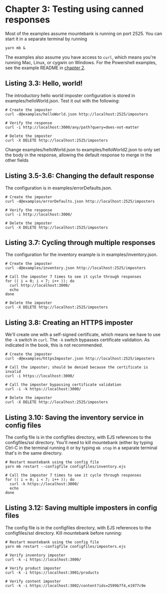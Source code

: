 # Chapter 3: Testing using canned responses

Most of the examples assume mountebank is running on port 2525. You can start it in a
separate terminal by running

````
yarn mb &
````

The examples also assume you have access to `curl`, which means you're running Mac, Linux,
or cygwin on Windows. For the Powershell examples, see the example README in
[chapter 2](https://github.com/bbyars/mountebank-in-action/tree/master/ch02).

## Listing 3.3: Hello, world!

The introductory hello world imposter configuration is stored in examples/helloWorld.json.
Test it out with the following:

````
# Create the imposter
curl -d@examples/helloWorld.json http://localhost:2525/imposters

# Verify the response
curl -i http://localhost:3000/any/path?query=does-not-matter

# Delete the imposter
curl -X DELETE http://localhost:2525/imposters
````

Change examples/helloWorld.json to examples/helloWorld2.json to only set the body in the
response, allowing the default response to merge in the other fields

## Listing 3.5-3.6: Changing the default response

The configuration is in examples/errorDefaults.json.

````
# Create the imposter
curl -d@examples/errorDefaults.json http://localhost:2525/imposters

# Verify the response
curl -i http://localhost:3000/

# Delete the imposter
curl -X DELETE http://localhost:2525/imposters
````

## Listing 3.7: Cycling through multiple responses

The configuration for the inventory example is in examples/inventory.json.

````
# Create the imposter
curl -d@examples/inventory.json http://localhost:2525/imposters

# Call the imposter 7 times to see it cycle through responses
for (( i = 0; i < 7; i++ )); do
  curl http://localhost:3000/
  echo
done

# Delete the imposter
curl -X DELETE http://localhost:2525/imposters
````

## Listing 3.8: Creating an HTTPS imposter

We'll create one with a self-signed certificate, which means we have to use the `-k`
switch in `curl`. The `-k` switch bypasses certificate validation. As indicated in the
book, this is not recommended.

````
# Create the imposter
curl -d@examples/httpsImposter.json http://localhost:2525/imposters

# Call the imposter; should be denied because the certificate is invalid
curl -i https://localhost:3000/

# Call the imposter bypassing certificate validation
curl -i -k https://localhost:3000/

# Delete the imposter
curl -X DELETE http://localhost:2525/imposters
````

## Listing 3.10: Saving the inventory service in config files

The config file is in the configfiles directory, with EJS references to the configfiles/ssl
directory. You'll need to kill mountebank (either by typing Ctrl-C in the terminal running it
or by typing `mb stop` in a separate terminal that's in the same directory.

````
# Restart mountebank using the config file
yarn mb restart --configfile configfiles/inventory.ejs

# Call the imposter 7 times to see it cycle through responses
for (( i = 0; i < 7; i++ )); do
  curl -k https://localhost:3000/
  echo
done
````

## Listing 3.12: Saving multiple imposters in config files

The config file is in the configfiles directory, with EJS references to the configfiles/ssl
directory. Kill mountebank before running:

````
# Restart mountebank using the config file
yarn mb restart --configfile configfiles/imposters.ejs

# Verify inventory imposter
curl -k -i https://localhost:3000/

# Verify product imposter
curl -k -i https://localhost:3001/products

# Verify content imposter
curl -k -i https://localhost:3002/content?ids=2599b7f4,e1977c9e
````
